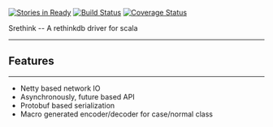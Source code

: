 [![Stories in Ready](https://badge.waffle.io/jilen/srethink.png?label=ready&title=Ready)](https://waffle.io/jilen/srethink)
[![Build Status](https://travis-ci.org/jilen/srethink.svg?branch=master)](https://travis-ci.org/jilen/srethink)
[![Coverage Status](https://img.shields.io/coveralls/jilen/srethink.svg)](https://coveralls.io/r/jilen/srethink?branch=master)

Srethink -- A rethinkdb driver for scala
*****************************************

Features
--------
********

+  Netty based network IO
+  Asynchronously, future based API
+  Protobuf based serialization
+  Macro generated encoder/decoder for case/normal class

